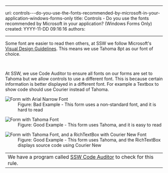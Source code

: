 

---
uri: controls---do-you-use-the-fonts-recommended-by-microsoft-in-your-application-windows-forms-only
title: Controls - Do you use the fonts recommended by Microsoft in your application? (Windows Forms Only)
created: YYYY-11-DD 09:16:16
authors:

---




<span class='intro'> <p>Some font are easier to read then others, at SSW we follow Microsoft's <a href="http&#58;//www.ssw.com.au/ssw/Redirect/Microsoft/MSDNInterfaceText.htm">Visual Design Guidelines</a>. This means we use Tahoma 8pt as our font of choice.</p> </span>

​<div>At SSW, we use Code Auditor to ensure all fonts on our forms are set to Tahoma but we allow controls to use a different font. This is because certain information is better displayed in a different font. For example a Textbox to show code should use Courier instead of Tahoma.</div>
<dl class="badImage"><dt><img alt="Form with Arial Narrow Font" src="http&#58;//www.ssw.com.au/ssw/Standards/Rules/Images/FontBadArialNarrow.gif" /></dt>
<dd>Figure&#58; Bad Example - This form uses a non-standard font, and it is hard to read</dd></dl>
<dl class="goodImage"><dt><img alt="Form with Tahoma Font" src="http&#58;//www.ssw.com.au/ssw/Standards/Rules/Images/FontGoodTahoma.gif" /></dt>
<dd>Figure&#58; Good Example - This form uses Tahoma, and it is easy to read</dd></dl>
<dl class="goodImage"><dt><img alt="Form with Tahoma Font, and a RichTextBox with Courier New Font" src="http&#58;//www.ssw.com.au/ssw/Standards/Rules/Images/FontCourierNew.gif" /></dt>
<dd>Figure&#58; Good Example - This form uses Tahoma, and the RichTextBox displays source code using Courier New</dd></dl>
<table class="clsSSWProductTable" cellspacing="2" summary="Code Auditor" cellpadding="2"><tbody><tr><td>We have a program called <a href="http&#58;//www.ssw.com.au/ssw/CodeAuditor/Rules.aspx#VBFont">SSW Code Auditor</a> to check for this rule.</td></tr></tbody></table>



